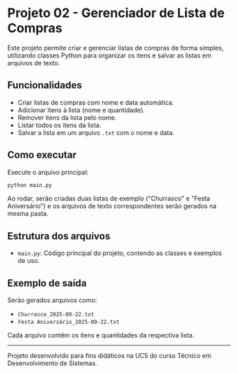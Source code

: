 # Projeto 02 - Gerenciador de Lista de Compras

Este projeto permite criar e gerenciar listas de compras de forma simples, utilizando classes Python para organizar os itens e salvar as listas em arquivos de texto.

## Funcionalidades

- Criar listas de compras com nome e data automática.
- Adicionar itens à lista (nome e quantidade).
- Remover itens da lista pelo nome.
- Listar todos os itens da lista.
- Salvar a lista em um arquivo `.txt` com o nome e data.

## Como executar

Execute o arquivo principal:

```sh
python main.py
```

Ao rodar, serão criadas duas listas de exemplo ("Churrasco" e "Festa Aniversário") e os arquivos de texto correspondentes serão gerados na mesma pasta.

## Estrutura dos arquivos

- `main.py`: Código principal do projeto, contendo as classes e exemplos de uso.

## Exemplo de saída

Serão gerados arquivos como:

- `Churrasco_2025-09-22.txt`
- `Festa Aniversário_2025-09-22.txt`

Cada arquivo contém os itens e quantidades da respectiva lista.

---

Projeto desenvolvido para fins didáticos na UC5 do curso Técnico em Desenvolvimento de Sistemas.
